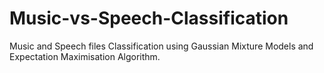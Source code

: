 # Music-vs-Speech-Classification
Music and Speech files Classification using Gaussian Mixture Models and Expectation Maximisation Algorithm.
